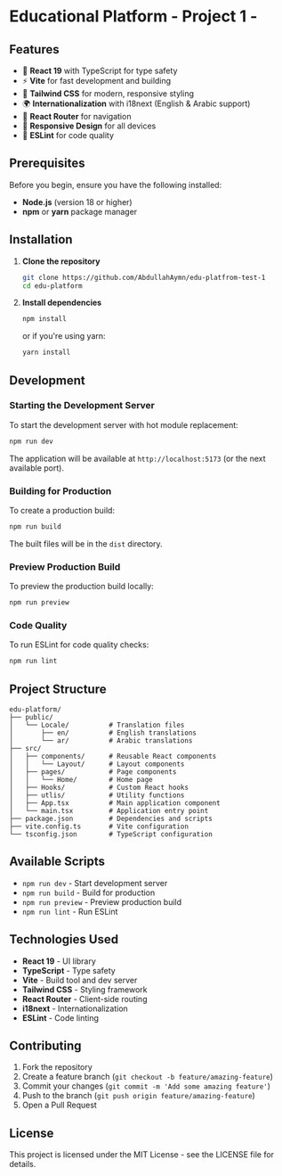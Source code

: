 # Educational Platform - Project 1 -


## Features

- 🚀 **React 19** with TypeScript for type safety
- ⚡ **Vite** for fast development and building
- 🎨 **Tailwind CSS** for modern, responsive styling
- 🌍 **Internationalization** with i18next (English & Arabic support)
- 🧭 **React Router** for navigation
- 📱 **Responsive Design** for all devices
- 🔧 **ESLint** for code quality

## Prerequisites

Before you begin, ensure you have the following installed:

- **Node.js** (version 18 or higher)
- **npm** or **yarn** package manager

## Installation

1. **Clone the repository**

   ```bash
   git clone https://github.com/AbdullahAymn/edu-platfrom-test-1
   cd edu-platform
   ```

2. **Install dependencies**
   ```bash
   npm install
   ```
   or if you're using yarn:
   ```bash
   yarn install
   ```

## Development

### Starting the Development Server

To start the development server with hot module replacement:

```bash
npm run dev
```

The application will be available at `http://localhost:5173` (or the next available port).

### Building for Production

To create a production build:

```bash
npm run build
```

The built files will be in the `dist` directory.

### Preview Production Build

To preview the production build locally:

```bash
npm run preview
```

### Code Quality

To run ESLint for code quality checks:

```bash
npm run lint
```

## Project Structure

```
edu-platform/
├── public/
│   └── Locale/          # Translation files
│       ├── en/          # English translations
│       └── ar/          # Arabic translations
├── src/
│   ├── components/      # Reusable React components
│   │   └── Layout/      # Layout components
│   ├── pages/           # Page components
│   │   └── Home/        # Home page
│   ├── Hooks/           # Custom React hooks
│   ├── utlis/           # Utility functions
│   ├── App.tsx          # Main application component
│   └── main.tsx         # Application entry point
├── package.json         # Dependencies and scripts
├── vite.config.ts       # Vite configuration
└── tsconfig.json        # TypeScript configuration
```

## Available Scripts

- `npm run dev` - Start development server
- `npm run build` - Build for production
- `npm run preview` - Preview production build
- `npm run lint` - Run ESLint

## Technologies Used

- **React 19** - UI library
- **TypeScript** - Type safety
- **Vite** - Build tool and dev server
- **Tailwind CSS** - Styling framework
- **React Router** - Client-side routing
- **i18next** - Internationalization
- **ESLint** - Code linting

## Contributing

1. Fork the repository
2. Create a feature branch (`git checkout -b feature/amazing-feature`)
3. Commit your changes (`git commit -m 'Add some amazing feature'`)
4. Push to the branch (`git push origin feature/amazing-feature`)
5. Open a Pull Request

## License

This project is licensed under the MIT License - see the LICENSE file for details.
